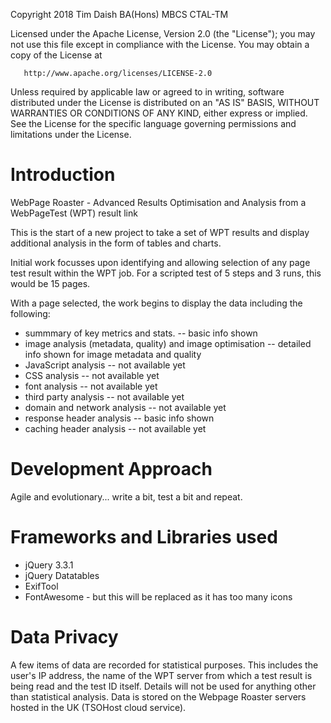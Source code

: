   Copyright 2018 Tim Daish BA(Hons) MBCS CTAL-TM

   Licensed under the Apache License, Version 2.0 (the "License");
   you may not use this file except in compliance with the License.
   You may obtain a copy of the License at

       http://www.apache.org/licenses/LICENSE-2.0

   Unless required by applicable law or agreed to in writing, software
   distributed under the License is distributed on an "AS IS" BASIS,
   WITHOUT WARRANTIES OR CONDITIONS OF ANY KIND, either express or implied.
   See the License for the specific language governing permissions and
   limitations under the License.


# Introduction
WebPage Roaster - Advanced Results Optimisation and Analysis from a WebPageTest (WPT) result link

This is the start of a new project to take a set of WPT results and display additional analysis in the form of tables and charts.

Initial work focusses upon identifying and allowing selection of any page test result within the WPT job. For a scripted test of 5 steps and 3 runs, this would be 15 pages.

With a page selected, the work begins to display the data including the following:
- summmary of key metrics and stats.
-- basic info shown
- image analysis (metadata, quality) and image optimisation
-- detailed info shown for image metadata and quality
- JavaScript analysis
-- not available yet
- CSS analysis
-- not available yet
- font analysis
-- not available yet
- third party analysis
-- not available yet
- domain and network analysis
-- not available yet
- response header analysis
-- basic info shown
- caching header analysis
-- not available yet

# Development Approach
Agile and evolutionary... write a bit, test a bit and repeat.

# Frameworks and Libraries used
- jQuery 3.3.1
- jQuery Datatables
- ExifTool
- FontAwesome - but this will be replaced as it has too many icons

# Data Privacy
A few items of data are recorded for statistical purposes. This includes the user's IP address, the name of the WPT server from which a test result is being read and the test ID itself. Details will not be used for anything other than statistical analysis. Data is stored on the Webpage Roaster servers hosted in the UK (TSOHost cloud service).
